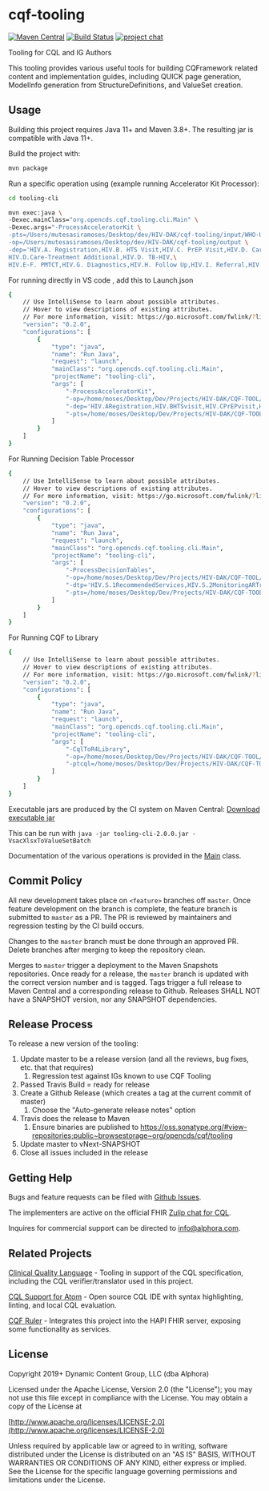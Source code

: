# cqf-tooling

[![Maven Central](https://maven-badges.herokuapp.com/maven-central/org.opencds.cqf/tooling/badge.svg)](https://maven-badges.herokuapp.com/maven-central/org.opencds.cqf/tooling) [![Build Status](https://www.travis-ci.com/cqframework/cqf-tooling.svg?branch=master)](https://www.travis-ci.com/cqframework/cqf-tooling) [![project chat](https://img.shields.io/badge/zulip-join_chat-brightgreen.svg)](https://chat.fhir.org/#narrow/stream/179220-cql)

Tooling for CQL and IG Authors

This tooling provides various useful tools for building CQFramework related content and implementation guides, including QUICK page generation, ModelInfo generation from StructureDefinitions, and ValueSet creation.

## Usage

Building this project requires Java 11+ and Maven 3.8+. The resulting jar is compatible with Java 11+.

Build the project with:

```bash
mvn package
```

Run a specific operation using (example running Accelerator Kit Processor):

```bash
cd tooling-cli 
```

```bash
mvn exec:java \
-Dexec.mainClass="org.opencds.cqf.tooling.cli.Main" \
-Dexec.args="-ProcessAcceleratorKit \
-pts=/Users/mutesasiramoses/Desktop/dev/HIV-DAK/cqf-tooling/input/WHO-UCN-HHS-SIA-2022.1-eng.xlsx \
-op=/Users/mutesasiramoses/Desktop/dev/HIV-DAK/cqf-tooling/output \
-dep='HIV.A. Registration,HIV.B. HTS Visit,HIV.C. PrEP Visit,HIV.D. Care-Treatment Core,\
HIV.D.Care-Treatment Additional,HIV.D. TB-HIV,\
HIV.E-F. PMTCT,HIV.G. Diagnostics,HIV.H. Follow Up,HIV.I. Referral,HIV. Surveillance,HIV. Configuration'"
```
For running directly in VS code , add this to Launch.json

```bash
{
    // Use IntelliSense to learn about possible attributes.
    // Hover to view descriptions of existing attributes.
    // For more information, visit: https://go.microsoft.com/fwlink/?linkid=830387
    "version": "0.2.0",
    "configurations": [
        {
            "type": "java",
            "name": "Run Java",
            "request": "launch",
            "mainClass": "org.opencds.cqf.tooling.cli.Main",
            "projectName": "tooling-cli",
            "args": [
                "-ProcessAcceleratorKit",
                "-op=/home/moses/Desktop/Dev/Projects/HIV-DAK/CQF-TOOL/cqf-tooling/output",
                "-dep='HIV.ARegistration,HIV.BHTSvisit,HIV.CPrEPvisit,HIV.DCare-Treatment,HIV.DHIV-TB,HIV.E-FPMTCT,HIV.GDiagnostics,HIV.HFollow-up,HIV.IReferral,HIV.Prevention,HIV.Surveillance,HIV.Configuration'",
                "-pts=/home/moses/Desktop/Dev/Projects/HIV-DAK/CQF-TOOL/cqf-tooling/input/WHO-UCN-HHS-SIA-2023.27-eng.xlsx"
            ]
        }
    ]
}
```

For Running  Decision Table Processor

```bash 
{
    // Use IntelliSense to learn about possible attributes.
    // Hover to view descriptions of existing attributes.
    // For more information, visit: https://go.microsoft.com/fwlink/?linkid=830387
    "version": "0.2.0",
    "configurations": [
        {
            "type": "java",
            "name": "Run Java",
            "request": "launch",
            "mainClass": "org.opencds.cqf.tooling.cli.Main",
            "projectName": "tooling-cli",
            "args": [
                "-ProcessDecisionTables",
                "-op=/home/moses/Desktop/Dev/Projects/HIV-DAK/CQF-TOOL/cqf-tooling/output",
                "-dtp='HIV.S.1RecommendedServices,HIV.S.2MonitoringARTresponse,HIV.S.3CCAscreening,HIV.S.4HIVretesting,HIV.B2.DTSeriouslyill,HIV.B7.DTTestUsingAlgorithm,HIV.E4.DTTestusingAlgorithm,HIV.E12.DTIndeterminatetest,HIV.B9.DTRetestRecommendation,HIV.C7.DTPrEPSuitability,HIV.C23.DTPEPorPrEPRegimen,HIV.D4.DTScreenforTB,HIV.D12.DTDetScreenings,HIV.D15.DTClinicalstageHIV,HIV.D17.DTTreatmentFailure,HIV.D21.1.DTARTRegimen,HIV.D21.2.DTDrugInteractions'",
                "-pts=/home/moses/Desktop/Dev/Projects/HIV-DAK/CQF-TOOL/cqf-tooling/input/WHO-UCN-HHS-SIA-2023.28-eng.xlsx"
            ]
        }
    ]
}
```

For Running  CQF to Library

```bash 
{
    // Use IntelliSense to learn about possible attributes.
    // Hover to view descriptions of existing attributes.
    // For more information, visit: https://go.microsoft.com/fwlink/?linkid=830387
    "version": "0.2.0",
    "configurations": [
        {
            "type": "java",
            "name": "Run Java",
            "request": "launch",
            "mainClass": "org.opencds.cqf.tooling.cli.Main",
            "projectName": "tooling-cli",
            "args": [
                "-CqlToR4Library",
                "-op=/home/moses/Desktop/Dev/Projects/HIV-DAK/CQF-TOOL/cqf-tooling/output/Library",
                "-ptcql=/home/moses/Desktop/Dev/Projects/HIV-DAK/CQF-TOOL/cqf-tooling/output/input/cql/HIVB2DT.cql",
            ]
        }
    ]
}
```

Executable jars are produced by the CI system on Maven Central: [Download executable jar](https://oss.sonatype.org/service/local/artifact/maven/redirect?r=releases&g=org.opencds.cqf&a=tooling-cli&v=LATEST)

This can be run with `java -jar tooling-cli-2.0.0.jar -VsacXlsxToValueSetBatch`

Documentation of the various operations is provided in the [Main](tooling-cli/src/main/java/org/opencds/cqf/tooling/cli/Main.java) class.

## Commit Policy

All new development takes place on `<feature>` branches off `master`. Once feature development on the branch is complete, the feature branch is submitted to `master` as a PR. The PR is reviewed by maintainers and regression testing by the CI build occurs.

Changes to the `master` branch must be done through an approved PR. Delete branches after merging to keep the repository clean.

Merges to `master` trigger a deployment to the Maven Snapshots repositories. Once ready for a release, the `master` branch is updated with the correct version number and is tagged. Tags trigger a full release to Maven Central and a corresponding release to Github. Releases SHALL NOT have a SNAPSHOT version, nor any SNAPSHOT dependencies.

## Release Process

To release a new version of the tooling:
1. Update master to be a release version (and all the reviews, bug fixes, etc. that that requires)
   1. Regression test against IGs known to use CQF Tooling
2. Passed Travis Build = ready for release
3. Create a Github Release (which creates a tag at the current commit of master)
   1. Choose the "Auto-generate release notes" option
4. Travis does the release to Maven
   1. Ensure binaries are published to https://oss.sonatype.org/#view-repositories;public~browsestorage~org/opencds/cqf/tooling
5. Update master to vNext-SNAPSHOT
6. Close all issues included in the release

## Getting Help

Bugs and feature requests can be filed with [Github Issues](https://github.com/cqframework/cqf-tooling/issues).

The implementers are active on the official FHIR [Zulip chat for CQL](https://chat.fhir.org/#narrow/stream/179220-cql).

Inquires for commercial support can be directed to [info@alphora.com](info@alphora.com).

## Related Projects

[Clinical Quality Language](https://github.com/cqframework/clinical_quality_language) - Tooling in support of the CQL specification, including the CQL verifier/translator used in this project.

[CQL Support for Atom](https://atom.io/packages/language-cql) - Open source CQL IDE with syntax highlighting, linting, and local CQL evaluation.

[CQF Ruler](https://github.com/DBCG/cqf-ruler) - Integrates this project into the HAPI FHIR server, exposing some functionality as services.

## License

Copyright 2019+ Dynamic Content Group, LLC (dba Alphora)

Licensed under the Apache License, Version 2.0 (the "License");
you may not use this file except in compliance with the License.
You may obtain a copy of the License at

[http://www.apache.org/licenses/LICENSE-2.0](http://www.apache.org/licenses/LICENSE-2.0)

Unless required by applicable law or agreed to in writing, software
distributed under the License is distributed on an "AS IS" BASIS,
WITHOUT WARRANTIES OR CONDITIONS OF ANY KIND, either express or implied.
See the License for the specific language governing permissions and
limitations under the License.
